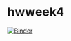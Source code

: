 # hwweek4
[![Binder](https://mybinder.org/badge_logo.svg)](https://mybinder.org/v2/gh/Suziee159/hwweek4/blob/main/Untitled23.ipynb/HEAD)
